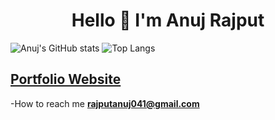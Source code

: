 <h1 align="center">Hello 👋 I'm Anuj Rajput</h1>



![Anuj's GitHub stats](https://github-readme-stats.vercel.app/api?username=rajputanuj31&show_icons=true&theme=radical)
![Top Langs](https://github-readme-stats.vercel.app/api/top-langs/?username=rajputanuj31&layout=compact)


<a href="https://rajputanuj31.github.io/Portfolio/" target=" "> <h2> Portfolio Website </h2> </a>


-How to reach me **rajputanuj041@gmail.com**
